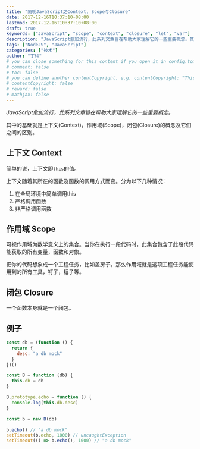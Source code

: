 ```yaml
---
title: "简明JavaScript之Context, Scope与Closure"
date: 2017-12-16T10:37:10+08:00
lastmod: 2017-12-16T10:37:10+08:00
draft: true
keywords: ["JavaScript", "scope", "context", "closure", "let", "var"]
description: "JavaScript愈加流行，此系列文章旨在帮助大家理解它的一些重要概念。其中的基础就是作用域(Scope), 上下文(Context), 闭包(Closure)的概念及它们之间的区别。"
tags: ["NodeJS", "JavaScript"]
categories: ["技术"]
author: "丁科"
# you can close something for this content if you open it in config.toml.
# comment: false
# toc: false
# you can define another contentCopyright. e.g. contentCopyright: "This is an another copyright."
# contentCopyright: false
# reward: false
# mathjax: false
---
```


*JavaScript愈加流行，此系列文章旨在帮助大家理解它的一些重要概念。*

其中的基础就是上下文(Context)，作用域(Scope)，闭包(Closure)的概念及它们之间的区别。

<!--more-->

## 上下文 Context

简单的说，上下文即```this```的值。

上下文随着其所在的函数及函数的调用方式而变。分为以下几种情况：

1. 在全局环境中简单调用this
2. 严格调用函数
3. 非严格调用函数

## 作用域 Scope

可视作用域为数学意义上的集合。当你在执行一段代码时，此集合包含了此段代码能获取的所有变量，函数和对象。

把你的代码想象成一个工程任务，比如盖房子。那么作用域就是这项工程任务能使用到的所有工具，钉子，锤子等。

## 闭包 Closure

一个函数本身就是一个闭包。

## 例子

``` JavaScript
const db = (function () {
  return {
    desc: "a db mock"
  }
})()

const B = function (db) {
  this.db = db
}

B.prototype.echo = function () {
  console.log(this.db.desc)
}

const b = new B(db)

b.echo() // "a db mock"
setTimeout(b.echo, 1000) // uncaughtException
setTimeout(() => b.echo(), 1000) // "a db mock"
```

